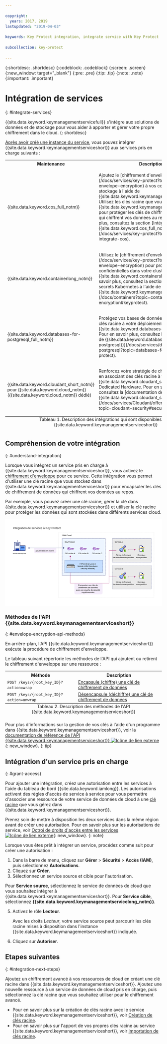 ```yaml
---

copyright:
  years: 2017, 2019
lastupdated: "2019-04-03"

keywords: Key Protect integration, integrate service with Key Protect

subcollection: key-protect

---
```


{:shortdesc: .shortdesc}
{:codeblock: .codeblock}
{:screen: .screen}
{:new_window: target="_blank"}
{:pre: .pre}
{:tip: .tip}
{:note: .note}
{:important: .important}

# Intégration de services
{: #integrate-services}

{{site.data.keyword.keymanagementservicefull}} s'intègre aux solutions de données et de stockage pour vous aider à apporter et gérer votre propre chiffrement dans le cloud.
{: shortdesc}

[Après avoir créé une instance du service](/docs/services/key-protect?topic=key-protect-provision), vous pouvez intégrer {{site.data.keyword.keymanagementserviceshort}} aux services pris en charge suivants :

<table>
    <tr>
        <th>Maintenance</th>
        <th>Description</th>
    </tr>
    <tr>
        <td>
          <p>{{site.data.keyword.cos_full_notm}}</p>
        </td>
        <td>
          <p>Ajoutez le [chiffrement d'enveloppe](/docs/services/key-protect?topic=key-protect-envelope-encryption) à vos compartiments de stockage à l'aide de {{site.data.keyword.keymanagementserviceshort}}. Utilisez les clés racine que vous gérez dans {{site.data.keyword.keymanagementserviceshort}} pour protéger les clés de chiffrement de données qui chiffrent vos données au repos. Pour en savoir plus, consultez la section [Intégration à {{site.data.keyword.cos_full_notm}}](/docs/services/key-protect?topic=key-protect-integrate-cos).</p>
        </td>
    </tr>
    <tr>
        <td>
          <p>{{site.data.keyword.containerlong_notm}}</p>
        </td>
        <td>
          <p>Utilisez le [chiffrement d'enveloppe](/docs/services/key-protect?topic=key-protect-envelope-encryption) pour protéger des valeurs confidentielles dans votre cluster {{site.data.keyword.containershort_notm}}. Pour en savoir plus, consultez la section [Chiffrement des secrets Kubernetes à l'aide de {{site.data.keyword.keymanagementserviceshort}}](/docs/containers?topic=containers-encryption#keyprotect).</p>
        </td>
    </tr>
    <tr>
        <td>
          <p>{{site.data.keyword.databases-for-postgresql_full_notm}}</p>
        </td>
        <td>
          <p>Protégez vos bases de données en associant des clés racine à votre déploiement {{site.data.keyword.databases-for-postgresql}}. Pour en savoir plus, consultez la [documentation de {{site.data.keyword.databases-for-postgresql}}](/docs/services/databases-for-postgresql?topic=databases-for-postgresql-key-protect).</p>
        </td>
    </tr>
      <tr>
        <td>
          <p>{{site.data.keyword.cloudant_short_notm}} pour {{site.data.keyword.cloud_notm}} ({{site.data.keyword.cloud_notm}} dédié)</p>
        </td>
        <td>
          <p>Renforcez votre stratégie de chiffrement au repos en associant des clés racine à votre instance {{site.data.keyword.cloudant_short_notm}} Dedicated Hardware. Pour en savoir plus, consultez la [documentation de {{site.data.keyword.cloudant_short_notm}}](/docs/services/Cloudant/offerings?topic=cloudant-security#secure-access-control).</p>
        </td>
    </tr>
   <caption style="caption-side:bottom;">Tableau 1. Description des intégrations qui sont disponibles pour {{site.data.keyword.keymanagementserviceshort}}</caption>
</table>

## Compréhension de votre intégration 
{: #understand-integration}

Lorsque vous intégrez un service pris en charge à {{site.data.keyword.keymanagementserviceshort}}, vous activez le [chiffrement d'enveloppe](/docs/services/key-protect?topic=key-protect-envelope-encryption) pour ce service. Cette intégration vous permet d'utiliser une clé racine que vous stockez dans {{site.data.keyword.keymanagementserviceshort}} pour encapsuler les clés de chiffrement de données qui chiffrent vos données au repos. 

Par exemple, vous pouvez créer une clé racine, gérer la clé dans {{site.data.keyword.keymanagementserviceshort}} et utiliser la clé racine pour protéger les données qui sont stockées dans différents services cloud.

![Diagramme illustrant une vue contextuelle de votre intégration {{site.data.keyword.keymanagementserviceshort}}.](../images/kp-integrations_min.svg)

### Méthodes de l'API {{site.data.keyword.keymanagementserviceshort}}
{: #envelope-encryption-api-methods}

En arrière-plan, l'API {{site.data.keyword.keymanagementserviceshort}} exécute la procédure de chiffrement d'enveloppe.  

Le tableau suivant répertorie les méthodes de l'API qui ajoutent ou retirent le chiffrement d'enveloppe sur une ressource :

<table>
  <tr>
    <th>Méthode</th>
    <th>Description</th>
  </tr>
  <tr>
    <td><code>POST /keys/{root_key_ID}?action=wrap</code></td>
    <td><a href="/docs/services/key-protect?topic=key-protect-wrap-keys">Encapsule (chiffre) une clé de chiffrement de données</a></td>
  </tr>
  <tr>
    <td><code>POST /keys/{root_key_ID}?action=unwrap</code></td>
    <td><a href="/docs/services/key-protect?topic=key-protect-unwrap-keys">Désencapsule (déchiffre) une clé de chiffrement de données</a></td>
  </tr>
  <caption style="caption-side:bottom;">Tableau 2. Description des méthodes de l'API {{site.data.keyword.keymanagementserviceshort}}</caption>
</table>

Pour plus d'informations sur la gestion de vos clés à l'aide d'un programme dans {{site.data.keyword.keymanagementserviceshort}}, voir la [documentation de référence de l'API {{site.data.keyword.keymanagementserviceshort}} ![Icône de lien externe](../../../icons/launch-glyph.svg "Icône de lien externe")](https://{DomainName}/apidocs/key-protect){: new_window}.
{: tip}

## Intégration d'un service pris en charge
{: #grant-access}

Pour ajouter une intégration, créez une autorisation entre les services à l'aide du tableau de bord {{site.data.keyword.iamlong}}. Les autorisations activent des règles d'accès de service à service pour vous permettre d'associer une ressource de votre service de données de cloud à une [clé racine](/docs/services/key-protect?topic=key-protect-envelope-encryption#key-types) que vous gérez dans {{site.data.keyword.keymanagementserviceshort}}.

Prenez soin de mettre à disposition les deux services dans la même région avant de créer une autorisation. Pour en savoir plus sur les autorisations de service, voir [Octroi de droits d'accès entre les services ![Icône de lien externe](../../../icons/launch-glyph.svg "Icône de lien externe")](/docs/iam?topic=iam-serviceauth){: new_window}.
{: note}

Lorsque vous êtes prêt à intégrer un service, procédez comme suit pour créer une autorisation :

1. Dans la barre de menu, cliquez sur **Gérer** &gt; **Sécurité** &gt; **Accès (IAM)**, puis sélectionnez **Autorisations**. 
2. Cliquez sur **Créer**.
3. Sélectionnez un service source et cible pour l'autorisation.
 
  Pour **Service source**, sélectionnez le service de données de cloud que vous souhaitez intégrer à {{site.data.keyword.keymanagementserviceshort}}. Pour **Service cible**, sélectionnez **{{site.data.keyword.keymanagementservicelong_notm}}**.

5. Activez le rôle **Lecteur**.

    Avec les droits _Lecteur_, votre service source peut parcourir les clés racine mises à disposition dans l'instance {{site.data.keyword.keymanagementserviceshort}} indiquée.

6. Cliquez sur **Autoriser**.

## Etapes suivantes
{: #integration-next-steps}

Ajoutez un chiffrement avancé à vos ressources de cloud en créant une clé racine dans {{site.data.keyword.keymanagementserviceshort}}. Ajoutez une nouvelle ressource à un service de données de cloud pris en charge, puis sélectionnez la clé racine que vous souhaitez utiliser pour le chiffrement avancé.

- Pour en savoir plus sur la création de clés racine avec le service {{site.data.keyword.keymanagementserviceshort}}, voir [Création de clés racine](/docs/services/key-protect?topic=key-protect-create-root-keys).
- Pour en savoir plus sur l'apport de vos propres clés racine au service {{site.data.keyword.keymanagementserviceshort}}, voir [Importation de clés racine](/docs/services/key-protect?topic=key-protect-import-root-keys).


